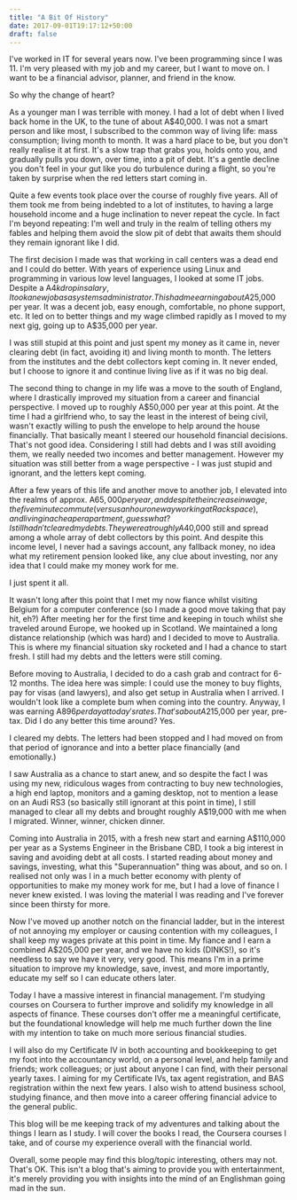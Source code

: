 ```yaml
---
title: "A Bit Of History"
date: 2017-09-01T19:17:12+50:00
draft: false
---
```


I've worked in IT for several years now. I've been programming since I was 11. I'm very pleased with my job and my career, but I want to move on. I want to be a financial advisor, planner, and friend in the know.

So why the change of heart?

As a younger man I was terrible with money. I had a lot of debt when I lived back home in the UK, to the tune of about A$40,000. I was not a smart person and like most, I subscribed to the common way of living life: mass consumption; living month to month. It was a hard place to be, but you don't really realise it at first. It's a slow trap that grabs you, holds onto you, and gradually pulls you down, over time, into a pit of debt. It's a gentle decline you don't feel in your gut like you do turbulence during a flight, so you're taken by surprise when the red letters start coming in.

Quite a few events took place over the course of roughly five years. All of them took me from being indebted to a lot of institutes, to having a large household income and a huge inclination to never repeat the cycle. In fact I'm beyond repeating: I'm well and truly in the realm of telling others my fables and helping them avoid the slow pit of debt that awaits them should they remain ignorant like I did.

The first decision I made was that working in call centers was a dead end and I could do better. With years of experience using Linux and programming in various low level languages, I looked at some IT jobs. Despite a A$4k drop in salary, I took a new job as a systems administrator. This had me earning about A$25,000 per year. It was a decent job, easy enough, comfortable, no phone support, etc. It led on to better things and my wage climbed rapidly as I moved to my next gig, going up to A$35,000 per year.

I was still stupid at this point and just spent my money as it came in, never clearing debt (in fact, avoiding it) and living month to month. The letters from the institutes and the debt collectors kept coming in. It never ended, but I choose to ignore it and continue living live as if it was no big deal.

The second thing to change in my life was a move to the south of England, where I drastically improved my situation from a career and financial perspective. I moved up to roughly A$50,000 per year at this point. At the time I had a girlfriend who, to say the least in the interest of being civil, wasn't exactly willing to push the envelope to help around the house financially. That basically meant I steered our household financial decisions. That's not good idea. Considering I still had debts and I was still avoiding them, we really needed two incomes and better management. However my situation was still better from a wage perspective - I was just stupid and ignorant, and the letters kept coming.

After a few years of this life and another move to another job, I elevated into the realms of approx. A$65,000 per year, and despite the increase in wage, the five minute commute (versus an hour one way working at Rackspace), and living in a cheaper apartment, guess what? I still hadn't cleared my debts. They were at roughly A$40,000 still and spread among a whole array of debt collectors by this point. And despite this income level, I never had a savings account, any fallback money, no idea what my retirement pension looked like, any clue about investing, nor any idea that I could make my money work for me.

I just spent it all.

It wasn't long after this point that I met my now fiance whilst visiting Belgium for a computer conference (so I made a good move taking that pay hit, eh?) After meeting her for the first time and keeping in touch whilst she traveled around Europe, we hooked up in Scotland. We maintained a long distance relationship (which was hard) and I decided to move to Australia. This is where my financial situation sky rocketed and I had a chance to start fresh. I still had my debts and the letters were still coming.

Before moving to Australia, I decided to do a cash grab and contract for 6-12 months. The idea here was simple: I could use the money to buy flights, pay for visas (and lawyers), and also get setup in Australia when I arrived. I wouldn't look like a complete bum when coming into the country. Anyway, I was earning A$896 per day at today's rates. That's about A$215,000 per year, pre-tax. Did I do any better this time around? Yes.

I cleared my debts. The letters had been stopped and I had moved on from that period of ignorance and into a better place financially (and emotionally.)

I saw Australia as a chance to start anew, and so despite the fact I was using my new, ridiculous wages from contracting to buy new technologies, a high end laptop, monitors and a gaming desktop, not to mention a lease on an Audi RS3 (so basically still ignorant at this point in time), I still managed to clear all my debts and brought roughly A$19,000 with me when I migrated. Winner, winner, chicken dinner.

Coming into Australia in 2015, with a fresh new start and earning A$110,000 per year as a Systems Engineer in the Brisbane CBD, I took a big interest in saving and avoiding debt at all costs. I started reading about money and savings, investing, what this "Superannuation" thing was about, and so on. I realised not only was I in a much better economy with plenty of opportunities to make my money work for me, but I had a love of finance I never knew existed. I was loving the material I was reading and I've forever since been thirsty for more.

Now I've moved up another notch on the financial ladder, but in the interest of not annoying my employer or causing contention with my colleagues, I shall keep my wages private at this point in time. My fiance and I earn a combined A$205,000 per year, and we have no kids (DINKS!), so it's needless to say we have it very, very good. This means I'm in a prime situation to improve my knowledge, save, invest, and more importantly, educate my self so I can educate others later.

Today I have a massive interest in financial management. I'm studying courses on Coursera to further improve and solidify my knowledge in all aspects of finance. These courses don't offer me a meaningful certificate, but the foundational knowledge will help me much further down the line with my intention to take on much more serious financial studies.

I will also do my Certificate IV in both accounting and bookkeeping to get my foot into the accountancy world, on a personal level, and help family and friends; work colleagues; or just about anyone I can find, with their personal yearly taxes. I aiming for my Certificate IVs, tax agent registration, and BAS registration within the next few years. I also wish to attend business school, studying finance, and then move into a career offering financial advice to the general public.

This blog will be me keeping track of my adventures and talking about the things I learn as I study. I will cover the books I read, the Coursera courses I take, and of course my experience overall with the financial world.

Overall, some people may find this blog/topic interesting, others may not. That's OK. This isn't a blog that's aiming to provide you with entertainment, it's merely providing you with insights into the mind of an Englishman going mad in the sun.